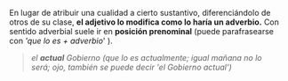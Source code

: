 En lugar de atribuir una cualidad a cierto sustantivo, diferenciándolo de otros de su clase, **el adjetivo lo modifica como lo haría un adverbio.** 
Con sentido adverbial suele ir en **posición prenominal**
(puede parafrasearse con *'que lo es + adverbio*' ).
>  _el **actual** Gobierno (que lo es actualmente; igual mañana no lo será; ojo, también se puede decir 'el Gobierno actual')_
